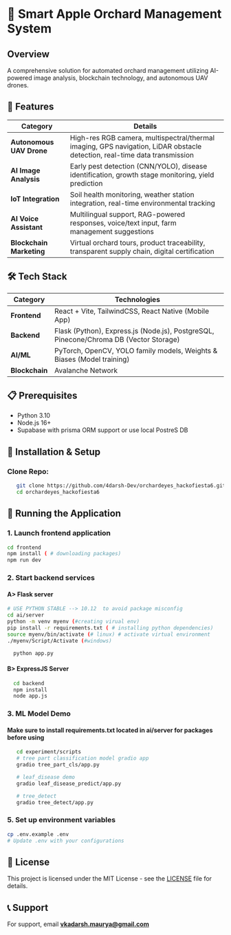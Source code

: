 # 🌳 Smart Apple Orchard Management System

## Overview
A comprehensive solution for automated orchard management utilizing AI-powered image analysis, blockchain technology, and autonomous UAV drones.



## 🚀 Features

| **Category**               | **Details**                                                                 |
|----------------------------|-----------------------------------------------------------------------------|
| **Autonomous UAV Drone**   | High-res RGB camera, multispectral/thermal imaging, GPS navigation, LiDAR obstacle detection, real-time data transmission |
| **AI Image Analysis**      | Early pest detection (CNN/YOLO), disease identification, growth stage monitoring, yield prediction |
| **IoT Integration**        | Soil health monitoring, weather station integration, real-time environmental tracking |
| **AI Voice Assistant**     | Multilingual support, RAG-powered responses, voice/text input, farm management suggestions |
| **Blockchain Marketing**   | Virtual orchard tours, product traceability, transparent supply chain, digital certification |

## 🛠️ Tech Stack

| **Category**   | **Technologies**                                                                 |
|----------------|---------------------------------------------------------------------------------|
| **Frontend**   | React + Vite, TailwindCSS, React Native (Mobile App)                            |
| **Backend**    | Flask (Python), Express.js (Node.js), PostgreSQL, Pinecone/Chroma DB (Vector Storage) |
| **AI/ML**      | PyTorch, OpenCV, YOLO family models, Weights & Biases (Model training)          |
| **Blockchain** | Avalanche Network                                                               |


## 📋 Prerequisites
* Python 3.10
* Node.js 16+
* Supabase with prisma ORM support or use local PostreS DB

## 🔧 Installation & Setup

### Clone Repo:
```bash
   git clone https://github.com/4darsh-Dev/orchardeyes_hackofiesta6.git
   cd orchardeyes_hackofiesta6
```
## 🚀 Running the Application

### 1. Launch frontend application
```bash
cd frontend
npm install ( # downloading packages)
npm run dev
```

### 2. Start backend services
#### A> Flask server
```bash
# USE PYTHON STABLE --> 10.12  to avoid package misconfig
cd ai/server 
python -m venv myenv (#creating virual env)
pip install -r requirements.txt ( # installing python dependencies)
source myenv/bin/activate (# linux) # activate virtual environment
./myenv/Script/Activate (#windows)
```
```bash
  python app.py
```
#### B> ExpressJS Server
```bash
  cd backend
  npm install
  node app.js
```


### 3. ML Model Demo
#### Make sure to install requirements.txt located in ai/server for packages before using
```bash
   cd experiment/scripts
   # tree part classification model gradio app
   gradio tree_part_cls/app.py

   # leaf_disease demo
   gradio leaf_disease_predict/app.py

   # tree_detect
   gradio tree_detect/app.py
```


### 5. Set up environment variables
```bash
cp .env.example .env
# Update .env with your configurations
```



## 📝 License
This project is licensed under the MIT License - see the [LICENSE](https://github.com/4darsh-Dev/orchardeyes_hackofiesta6/blob/main/LICENSE) file for details.

## 📞 Support
For support, email **vkadarsh.maurya@gmail.com**
